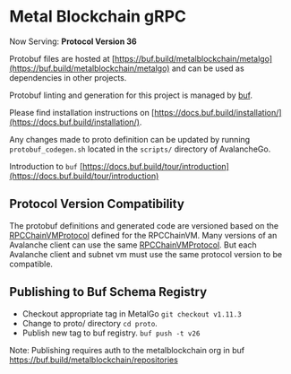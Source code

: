 # Metal Blockchain gRPC

Now Serving: **Protocol Version 36**

Protobuf files are hosted at
[https://buf.build/metalblockchain/metalgo](https://buf.build/metalblockchain/metalgo) and
can be used as dependencies in other projects.

Protobuf linting and generation for this project is managed by
[buf](https://github.com/bufbuild/buf).

Please find installation instructions on
[https://docs.buf.build/installation/](https://docs.buf.build/installation/).

Any changes made to proto definition can be updated by running
`protobuf_codegen.sh` located in the `scripts/` directory of AvalancheGo.

Introduction to `buf`
[https://docs.buf.build/tour/introduction](https://docs.buf.build/tour/introduction)

## Protocol Version Compatibility

The protobuf definitions and generated code are versioned based on the
[RPCChainVMProtocol](../version/version.go#L13) defined for the RPCChainVM.
Many versions of an Avalanche client can use the same
[RPCChainVMProtocol](../version/version.go#L13). But each Avalanche client and
subnet vm must use the same protocol version to be compatible.

## Publishing to Buf Schema Registry

- Checkout appropriate tag in MetalGo `git checkout v1.11.3`
- Change to proto/ directory `cd proto`.
- Publish new tag to buf registry. `buf push -t v26`

Note: Publishing requires auth to the metalblockchain org in buf
https://buf.build/metalblockchain/repositories